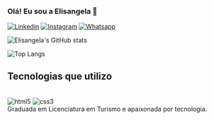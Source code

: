 ### Olá! Eu sou a Elisangela 👋
[![Linkedin](https://img.shields.io/badge/LinkedIn-0077B5?style=for-the-badge&logo=linkedin&logoColor=white)](https://www.linkedin.com/in/elisangela-andrade-2b7053224?)
[![Instagram](https://img.shields.io/badge/Instagram-E4405F?style=for-the-badge&logo=instagram&logoColor=white)](https://www.instagram.com/elisangela.andrade.144/)
[![Whatsapp](https://img.shields.io/badge/WhatsApp-25D366?style=for-the-badge&logo=whatsapp&logoColor=white)](https://wa.me/qr/DL5JFXLJ7BLLP1)

![Elisangela's GitHub stats](https://github-readme-stats.vercel.app/api?username=elisangelaandrade890&show_icons=true&theme=cobalt)

![Top Langs](https://github-readme-stats.vercel.app/api/top-langs/?username=elisangelaandrade890&layout=compact)

## Tecnologias que utilizo

<div style="display: inline-block"><br/>
<img align="center" alt="html5" src="https://img.shields.io/badge/HTML5-E34F26?style=for-the-badge&logo=html5&logoColor=white">
<img align="center" alt="css3" src="https://img.shields.io/badge/CSS3-1572B6?style=for-the-badge&logo=css3&logoColor=white">
</div><br/>
Graduada em Licenciatura em Turismo e apaixonada por tecnologia.
